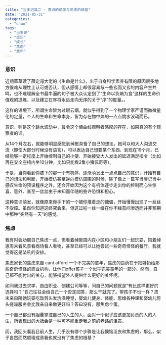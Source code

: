 ```yaml
---
title: "当爹记其二 · 意识的萌发与焦虑的根基"
date: "2021-05-31"
categories: 
  - "chuo"
tags: 
  - "当爹记"
  - "意识"
  - "成长"
  - "焦虑"
  - "童年"
---
```


### 意识

近期草草读了薛定谔大佬的《生命是什么》，出于自身科学素养有限的原因很多地方很难从理性上认可或否认，但从感情上却很容易与一些玄而又玄的内容产生共鸣，也不难理解全书最牛逼的句子被大众认定到了“生命以负熵为食”这样的生命价值观的提炼，以及建立在序将永远走向无序的关于“序”的度量。。

这样的语境下，所谓生命皆为过眼云烟，就似乎得到了一个物理学家严谨而微微量化的定量，个人的生命和生命本身，皆为存在物中熵的一点点跳水波动而已。

意识，则是这个跳水波动中，最令这个熵曲线观察者感叹的存在，如果真的有个观察者的话。

从14个月左右，就能够明显感觉到绰崽具备了自己的想法，她可以和大人沟通交流（即使大部分时候没有语言），可以表达自己想要某个东西，到现在19个月，已经能够一定程度上开始控制自己的小便、开始接受大人发出的延迟满足指令（比如再在安全座椅内坐10分钟，比如只能看2集小猪佩奇等）。

于是，当你看到你膝下的那一个有机体，逐渐萌发出一点点自己的意识，开始有自己的想法和判断，开始模仿甚至逆向模仿周围的时候，除了像上一篇写当爹记当中感叹生命的预设程序之外，还会开始因为这个有机体逐步走出你的控制而心生惊喜、意外、甚至一丝丝由于未知而伴随的些许恐惧和担心。

这种意识萌发，就像原来你手下的一个被你推着走的傀儡，开始慢慢出现了一丝丝不受控。虽然你知道这终究会来，但这过程一丝一缕在你不经意间渗透而并非预期中那种“突然有一天”的感觉。

### 焦虑

我有时会劝服自己焦虑一点，但看着绰崽周内在小区和小朋友们一起玩耍，陪着绰崽周末看风景看商场看人看物，甚至已经可以让她尝试一些奇奇怪怪的餐厅，我就觉得这是坠吼的安排。

焦虑家长的焦虑来自 cant afford 一个不完美的童年，焦虑的良药在于把娃扔给那些奇奇怪怪的商业机构，让他们offer孩子一个似乎完美童年的一部分。然而，自己都不能付出的关心，能够指望外人提供什么更好的关怀呢。

如同我过去求学、自由职业、创建公司等等，问自己的问题就是“有比这样更好的选择吗？”自己往往会给自己一个否定回答，那么干就完了。带孩子不也一样？周末亲自陪她玩耍吃饭剪头发洗澡睡觉，婴幼儿健身、体能、思维各种课和婴幼儿剪头搓澡服务会比我亲自来做更好吗？答曰没有，那焦虑个蛋。

一个自己都没有胆量掌控自己的人生的人，面对一个似乎应该更加负责的人的人生，所表现出的大抵会是一种可不能重走我之前的老路的沮丧。

而，我回头看我目前人生，几乎没有哪个步骤是让我懊恼沮丧和焦虑的，那么，似乎自然而然顺理成章我也就没有了焦虑的根基？
